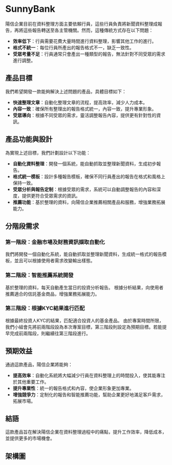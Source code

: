 # SunnyBank

陽信企業目前在資料整理方面主要依賴行員，這些行員負責將新聞資料整理成報告，再將這些報告轉送至各主管機關。然而，這種傳統方式存在以下問題：
- **效率低下**：行員需要花費大量時間進行資料整理，影響其他工作的進行。
- **格式不統一**：每位行員所產出的報告格式不一，缺乏一致性。
- **受眾考量不足**：行員通常只會產出一種類型的報告，無法針對不同受眾的需求進行調整。

## 產品目標

我們希望開發一款能夠解決上述問題的產品，具體目標如下：
- **快速整理文章**：自動化整理文章的流程，提高效率，減少人力成本。
- **內容一致**：確保所有整理出的報告格式統一，內容一致，提升專業形象。
- **受眾導向**：根據不同受眾的需求，靈活調整報告內容，提供更有針對性的資訊。

## 產品功能與設計

為實現上述目標，我們計劃設計以下功能：
- **自動化資料整理**：開發一個系統，能自動抓取並整理新聞資料，生成初步報告。
- **格式統一模板**：設計多種報告模板，確保不同行員產出的報告在格式和風格上保持一致。
- **受眾分析與報告定制**：根據受眾的需求，系統可以自動調整報告的內容和深度，提供更符合受眾需求的資訊。
- **推薦功能**：基於整理的資料，向陽信企業推薦相關產品和服務，增強業務拓展能力。

## 分階段需求

### 第一階段：金融市場及財務資訊擷取自動化

我們將開發一個自動化系統，能自動抓取並整理新聞資料，生成統一格式的報告模板，並且可以根據使用者需求改變輸出樣態。

### 第二階段：智能推薦系統開發

基於整理的資料，每天自動產生當日的投資分析報告。
根據分析結果，向使用者推薦適合的信託基金商品，增強業務拓展能力。

### 第三階段：根據KYC結果進行匹配

根據最終投資人KYC的結果，匹配適合投資人的基金產品。
由於專案時間所限，我們小組會先將前兩階段設為本次專案目標，第三階段則設定為預期目標。若能提早完成前兩階段，則繼續往第三階段進行。

## 預期效益

通過這款產品，陽信企業將能夠：
- **提高效率**：自動化系統將大幅減少行員在資料整理上的時間投入，使其能專注於其他重要工作。
- **提升專業性**：統一的報告格式和內容，使企業形象更加專業。
- **增強競爭力**：定制化的報告和智能推薦功能，幫助企業更好地滿足客戶需求，拓展市場。

## 結語

這款產品旨在解決陽信企業在資料整理過程中的痛點，提升工作效率，降低成本，並提供更多的市場機會。

## 架構圖


